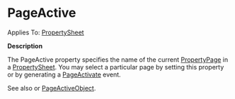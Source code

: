 




<h1 class="heading"><span class="name">PageActive</span></h1>

Applies To: [PropertySheet](./propertysheet.md)


**Description**


The PageActive property specifies the name of the current [PropertyPage](./propertypage.md) in a [PropertySheet](./propertysheet.md). You may select a particular page by setting this property or by generating a [PageActivate](./pageactivate.md) event.


See also or [PageActiveObject](pageactiveobject.md).



